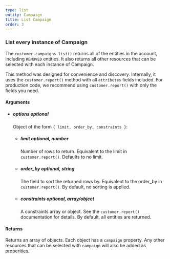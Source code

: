 ```yaml
---
type: list
entity: Campaign 
title: List Campaign 
order: 3
---
```


### List every instance of Campaign 


The `customer.campaigns.list()` returns all of the entities in the account, including `REMOVED` entities. It also returns all other resources that can be selected with each instance of Campaign.

This method was designed for convenience and discovery. Internally, it uses the `customer.report()` method with all `attributes` fields included. For production code, we recommend using `customer.report()` with only the fields you need.


#### Arguments

-   ##### options _optional_
    Object of the form `{ limit, order_by, constraints }`:
    -   ##### limit _optional, number_
        Number of rows to return. Equivalent to the limit in `customer.report()`. Defaults to no limit.
    -   ##### order_by _optional, string_
        The field to sort the returned rows by. Equivalent to the order_by in `customer.report()`. By default, no sorting is applied.
    -   ##### constraints _optional, array/object_
        A constraints array or object. See the `customer.report()` documentation for details. By default, all entities are returned.


#### Returns

Returns an array of objects.
Each object has a `campaign` property. Any other resources that can be selected with `campaign` will also be added as properities.
